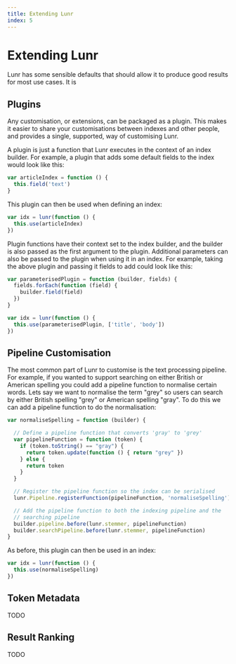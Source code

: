 ```yaml
---
title: Extending Lunr
index: 5
---
```


# Extending Lunr

Lunr has some sensible defaults that should allow it to produce good results for most use cases. It is 

## Plugins

Any customisation, or extensions, can be packaged as a plugin. This makes it easier to share your customisations between indexes and other people, and provides a single, supported, way of customising Lunr.

A plugin is just a function that Lunr executes in the context of an index builder. For example, a plugin that adds some default fields to the index would look like this:

```javascript
var articleIndex = function () {
  this.field('text')
}
```

This plugin can then be used when defining an index:

```javascript
var idx = lunr(function () {
  this.use(articleIndex)
})
```

Plugin functions have their context set to the index builder, and the builder is also passed as the first argument to the plugin. Additional parameters can also be passed to the plugin when using it in an index. For example, taking the above plugin and passing it fields to add could look like this:

```javascript
var parameterisedPlugin = function (builder, fields) {
  fields.forEach(function (field) {
    builder.field(field)
  })
}
```

```javascript
var idx = lunr(function () {
  this.use(parameterisedPlugin, ['title', 'body'])
})
```

## Pipeline Customisation

The most common part of Lunr to customise is the text processing pipeline. For example, if you wanted to support searching on either British or American spelling you could add a pipeline function to normalise certain words. Lets say we want to normalise the term "grey" so users can search by either British spelling "grey" or American spelling "gray". To do this we can add a pipeline function to do the normalisation:

```javascript
var normaliseSpelling = function (builder) {

  // Define a pipeline function that converts 'gray' to 'grey'
  var pipelineFunction = function (token) {
    if (token.toString() == "gray") {
      return token.update(function () { return "grey" })
    } else {
      return token
    }
  }

  // Register the pipeline function so the index can be serialised
  lunr.Pipeline.registerFunction(pipelineFunction, 'normaliseSpelling')

  // Add the pipeline function to both the indexing pipeline and the
  // searching pipeline
  builder.pipeline.before(lunr.stemmer, pipelineFunction)
  builder.searchPipeline.before(lunr.stemmer, pipelineFunction)
}
```

As before, this plugin can then be used in an index:

```javascript
var idx = lunr(function () {
  this.use(normaliseSpelling)
})
```

## Token Metadata

TODO

## Result Ranking

TODO
